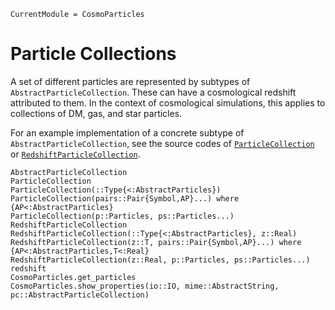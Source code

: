```@meta
CurrentModule = CosmoParticles
```

# Particle Collections

A set of different particles are represented by subtypes of `AbstractParticleCollection`.
These can have a cosmological redshift attributed to them.
In the context of cosmological simulations, this applies to collections of DM, gas, and star particles.

For an example implementation of a concrete subtype of `AbstractParticleCollection`, see the source codes of
[`ParticleCollection`](@ref) or [`RedshiftParticleCollection`](@ref).

```@docs
AbstractParticleCollection
ParticleCollection
ParticleCollection(::Type{<:AbstractParticles})
ParticleCollection(pairs::Pair{Symbol,AP}...) where {AP<:AbstractParticles}
ParticleCollection(p::Particles, ps::Particles...)
RedshiftParticleCollection
RedshiftParticleCollection(::Type{<:AbstractParticles}, z::Real)
RedshiftParticleCollection(z::T, pairs::Pair{Symbol,AP}...) where {AP<:AbstractParticles,T<:Real}
RedshiftParticleCollection(z::Real, p::Particles, ps::Particles...)
redshift
CosmoParticles.get_particles
CosmoParticles.show_properties(io::IO, mime::AbstractString, pc::AbstractParticleCollection)
```
